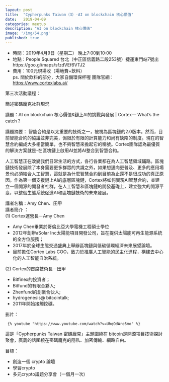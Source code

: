 ```yaml
---
layout: post
title:  "Cypherpunks Taiwan（3）-AI on blockchain 核心價值"
date:   2019-04-09
categories: meetup
description: "AI on blockchain 核心價值"
image: '/img/54.png'
published: true
---
```


* 時間：2019年4月9日（星期二） 晚上7:00到10:00
* 地點：People Squared 台北（中正區信義路二段253號）捷運東門站7號出https://goo.gl/maps/sfzdVEf6VTJ2
* 費用：100元現場收（場地費+飲料）   
ps. 關於飲料的部分，大家自備環保杯喔
團隊官網：https://www.cortexlabs.ai/

第三次活動議程：

簡述密碼龐克社群現況

講題：AI on blockchain 核心價值&鏈上AI的挑戰與發展 | Cortex— What’s the catch？

講題摘要：
智能合約是以太重要的技術之一，被視為區塊鏈的2.0版本。然而，目前智能合約的協議並非完美，侷限於有限的計算能力和尚有缺陷的制度。現在的智慧合約編成大多相當簡單，也不夠智慧來擔起它的稱號。Cortex團隊認為最優質的解決方案就是-在區塊鏈上啟用AI並將AI整合到智慧合約。

人工智慧正在改變我們日常生活的方式，各行各業都在為人工智慧領域鋪路。區塊鏈技術發展除了本身需要更多群眾的共識之外，如果想邁向更普及、更多的應用場景也必須結合人工智慧，這就是為什麼智慧合約到目前為止還不是很成功的真正原因。作為第一個支援鏈上AI的底層區塊鏈，Cortex將如何實現AI智慧合約，並建立一個開源的開發者社群，在人工智慧和區塊鏈的開發基礎上，建立強大的開源平臺，以整個生態系統促進AI和區塊鏈技術的未來發展。

講者名稱：Amy Chen、田甲    
講者簡介 ：    
(1) Cortex運營長－Amy Chen    
* Amy Chen畢業於哥倫比亞大學電機工程碩士學位
* 2012年創辦aSolar Inc太陽能項目開發公司，旨在提供太陽能可再生能源系統的全方位服務；
* 2017年於全球生態交通盛典上舉辦區塊鏈與低碳循環經濟未來展望論壇。
* 目前擔任Cortex Labs COO，致力於推廣人工智能的民主化進程，構建去中心化的人工智能自治系統。

(2) Cortex的首席技術長－田甲    
* Bitfinex的投資者；
* Bitfund的有限合夥人;
* Zhenfund的創業合伙人;
* hydrogenesis@ bitcointalk;
* 2011年開始接觸挖礦。

影片：
```
 {% youtube "https://www.youtube.com/watch?v=UhqOdAre5mo" %}
```

這是「Cypherpunks Taiwan 密碼龐克」主題圍繞在 bitcoin是開源項目技術探討聚會，廣義的話圍繞在密碼龐克的隱私、加密傳輸、網路自由。


目標：
* 創造一個 crypto 論壇
* 學習crypto
* 多元crypto議題分享會（一個月一次)
